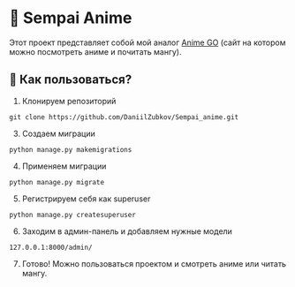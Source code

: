 # 🚀 Sempai Anime

Этот проект представляет собой мой аналог [Anime GO](https://animego.club/) (сайт на котором можно посмотреть аниме и почитать мангу).

## 🤔 Как пользоваться?

1. Клонируем репозиторий
```
git clone https://github.com/DaniilZubkov/Sempai_anime.git
```
3. Создаем миграции
```
python manage.py makemigrations
```
4. Применяем миграции
```
python manage.py migrate
```
5. Регистрируем себя как superuser
```
python manage.py createsuperuser
```
6. Заходим в админ-панель и добавляем нужные модели
```
127.0.0.1:8000/admin/
```
7. Готово! Можно пользоваться проектом и смотреть аниме или читать мангу.
